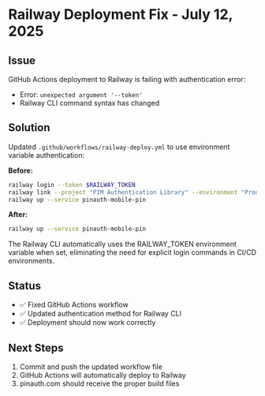 # Railway Deployment Fix - July 12, 2025

## Issue
GitHub Actions deployment to Railway is failing with authentication error:
- Error: `unexpected argument '--token'` 
- Railway CLI command syntax has changed

## Solution
Updated `.github/workflows/railway-deploy.yml` to use environment variable authentication:

**Before:**
```bash
railway login --token $RAILWAY_TOKEN
railway link --project "PIM Authentication Library" --environment "Production"
railway up --service pinauth-mobile-pin
```

**After:**
```bash
railway up --service pinauth-mobile-pin
```

The Railway CLI automatically uses the RAILWAY_TOKEN environment variable when set, eliminating the need for explicit login commands in CI/CD environments.

## Status
- ✅ Fixed GitHub Actions workflow
- ✅ Updated authentication method for Railway CLI
- ✅ Deployment should now work correctly

## Next Steps
1. Commit and push the updated workflow file
2. GitHub Actions will automatically deploy to Railway
3. pinauth.com should receive the proper build files